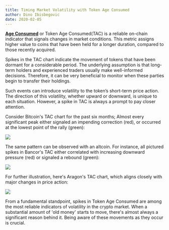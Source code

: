 ```yaml
---
title: Timing Market Volatility with Token Age Consumed
author: Dino Ibisbegovic
date: 2020-02-05
---
```


[**Age Consumed**](https://academy.santiment.net/metrics/age-consumed) or Token Age Consumed(TAC) is a reliable on-chain indicator that signals changes in market conditions. This metric assigns higher value to coins that have been held for a longer duration, compared to those recently acquired.

Spikes in the TAC chart indicate the movement of tokens that have been dormant for a considerable period. The underlying assumption is that long-term holders and experienced traders usually make well-informed decisions. Therefore, it can be very beneficial to monitor when these parties begin to transfer their holdings.

Such events can introduce volatility to the token’s short-term price action. The direction of this volatility, whether upward or downward, is unique to each situation. However, a spike in TAC is always a prompt to pay closer attention.

Consider Bitcoin's TAC chart for the past six months; Almost every significant peak either signaled an impending correction (red), or occurred at the lowest point of the rally (green):

![](image3.png)

The same pattern can be observed with an altcoin. For instance, all pictured spikes in Bancor's TAC either correlated with increasing downward pressure (red) or signaled a rebound (green):

![](image2.png)

For further illustration, here's Aragon's TAC chart, which aligns closely with major changes in price action:

![](image1.png)

From a fundamental standpoint, spikes in Token Age Consumed are among the most reliable indicators of volatility in the crypto market. When a substantial amount of 'old money' starts to move, there's almost always a significant reason behind it. Being aware of these movements as they occur is crucial.
